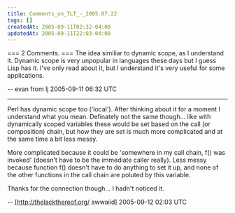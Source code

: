```yaml
---
title: Comments_on_TLT_-_2005.07.22
tags: []
createdAt: 2005-09-11T02:32-04:00
updatedAt: 2005-09-11T22:03-04:00
---
```


=== 2 Comments. ===
The idea similiar to dynamic scope, as I understand it.  Dynamic scope is very unpopular in languages these days but I guess Lisp has it.  I've only read about it, but I understand it's very useful for some applications.

-- evan from lj 2005-09-11 06:32 UTC


----

Perl has dynamic scope too ('local'). After thinking about it for a moment I understand what you mean. Definately not the same though... like with dynamically scoped variables these would be set based on the call (or composition) chain, but how they are set is much more complicated and at the same time a bit less messy.

More complicated because it could be 'somewhere in my call chain, f() was invoked' (doesn't have to be the immediate caller really). Less messy because function f() doesn't have to do anything to set it up, and none of the other functions in the call chain are poluted by this variable.

Thanks for the connection though... I hadn't noticed it.

-- [http://thelackthereof.org/ awwaiid] 2005-09-12 02:03 UTC


